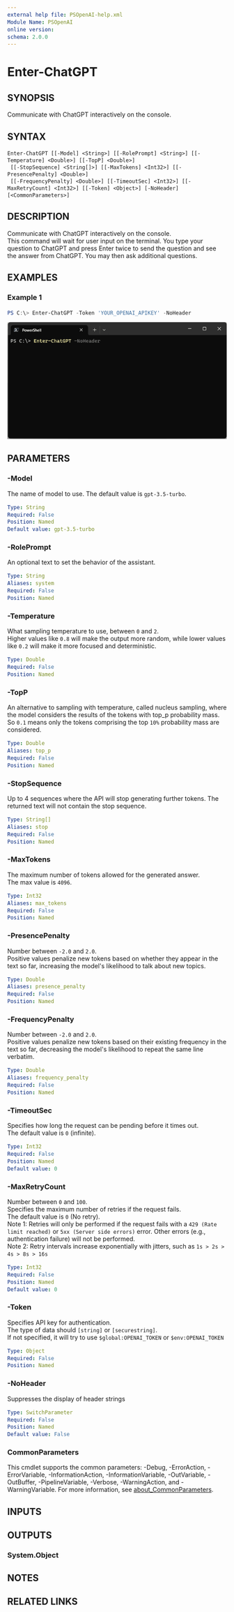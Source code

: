 ```yaml
---
external help file: PSOpenAI-help.xml
Module Name: PSOpenAI
online version:
schema: 2.0.0
---
```


# Enter-ChatGPT

## SYNOPSIS
Communicate with ChatGPT interactively on the console.

## SYNTAX

```
Enter-ChatGPT [[-Model] <String>] [[-RolePrompt] <String>] [[-Temperature] <Double>] [[-TopP] <Double>]
 [[-StopSequence] <String[]>] [[-MaxTokens] <Int32>] [[-PresencePenalty] <Double>]
 [[-FrequencyPenalty] <Double>] [[-TimeoutSec] <Int32>] [[-MaxRetryCount] <Int32>] [[-Token] <Object>] [-NoHeader] [<CommonParameters>]
```

## DESCRIPTION
Communicate with ChatGPT interactively on the console.  
This command will wait for user input on the terminal. You type your question to ChatGPT and press Enter twice to send the question and see the answer from ChatGPT. You may then ask additional questions.

## EXAMPLES

### Example 1
```powershell
PS C:\> Enter-ChatGPT -Token 'YOUR_OPENAI_APIKEY' -NoHeader
```

![Interactive Chat](/Docs/images/InteractiveChat.gif)


## PARAMETERS

### -Model
The name of model to use.
The default value is `gpt-3.5-turbo`.

```yaml
Type: String
Required: False
Position: Named
Default value: gpt-3.5-turbo
```

### -RolePrompt
An optional text to set the behavior of the assistant.

```yaml
Type: String
Aliases: system
Required: False
Position: Named
```

### -Temperature
What sampling temperature to use, between `0` and `2`.  
Higher values like `0.8` will make the output more random, while lower values like `0.2` will make it more focused and deterministic.

```yaml
Type: Double
Required: False
Position: Named
```

### -TopP
An alternative to sampling with temperature, called nucleus sampling, where the model considers the results of the tokens with top_p probability mass.  
So `0.1` means only the tokens comprising the top `10%` probability mass are considered.

```yaml
Type: Double
Aliases: top_p
Required: False
Position: Named
```

### -StopSequence
Up to 4 sequences where the API will stop generating further tokens. The returned text will not contain the stop sequence.

```yaml
Type: String[]
Aliases: stop
Required: False
Position: Named
```

### -MaxTokens
The maximum number of tokens allowed for the generated answer.  
The max value is `4096`.

```yaml
Type: Int32
Aliases: max_tokens
Required: False
Position: Named
```

### -PresencePenalty
Number between `-2.0` and `2.0`.  
Positive values penalize new tokens based on whether they appear in the text so far, increasing the model's likelihood to talk about new topics.

```yaml
Type: Double
Aliases: presence_penalty
Required: False
Position: Named
```

### -FrequencyPenalty
Number between `-2.0` and `2.0`.  
Positive values penalize new tokens based on their existing frequency in the text so far, decreasing the model's likelihood to repeat the same line verbatim.

```yaml
Type: Double
Aliases: frequency_penalty
Required: False
Position: Named
```

### -TimeoutSec
Specifies how long the request can be pending before it times out.  
The default value is `0` (infinite).

```yaml
Type: Int32
Required: False
Position: Named
Default value: 0
```

### -MaxRetryCount
Number between `0` and `100`.  
Specifies the maximum number of retries if the request fails.  
The default value is `0` (No retry).  
Note 1: Retries will only be performed if the request fails with a `429 (Rate limit reached)` or `5xx (Server side errors)` error. Other errors (e.g., authentication failure) will not be performed.  
Note 2: Retry intervals increase exponentially with jitters, such as `1s > 2s > 4s > 8s > 16s`

```yaml
Type: Int32
Required: False
Position: Named
Default value: 0
```

### -Token
Specifies API key for authentication.  
The type of data should `[string]` or `[securestring]`.  
If not specified, it will try to use `$global:OPENAI_TOKEN` or `$env:OPENAI_TOKEN`

```yaml
Type: Object
Required: False
Position: Named
```

### -NoHeader
Suppresses the display of header strings

```yaml
Type: SwitchParameter
Required: False
Position: Named
Default value: False
```

### CommonParameters
This cmdlet supports the common parameters: -Debug, -ErrorAction, -ErrorVariable, -InformationAction, -InformationVariable, -OutVariable, -OutBuffer, -PipelineVariable, -Verbose, -WarningAction, and -WarningVariable. For more information, see [about_CommonParameters](http://go.microsoft.com/fwlink/?LinkID=113216).

## INPUTS

## OUTPUTS

### System.Object
## NOTES

## RELATED LINKS
